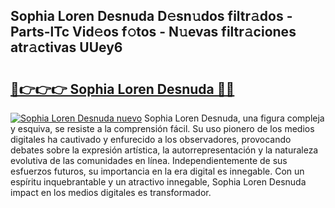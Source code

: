 ## Sophia Loren Desnuda D𝚎sn𝚞dos filtr𝚊dos - Parts-lTc Vid𝚎os f𝚘tos - N𝚞evas filtr𝚊ciones atr𝚊ctivas UUey6

# <h2><a href="http://mb8xiek.tromn.icu/?c=Sophia+Loren+Desnuda">🔗👉👉👉 Sophia Loren Desnuda 🔗🔗</a></h2>

[![Sophia Loren Desnuda nuevo](https://i.imgur.com/pEAQMta.gif)](http://mb8xiek.tromn.icu/?c=Sophia+Loren+Desnuda)
Sophia Loren Desnuda, una figura compleja y esquiva, se resiste a la comprensión fácil. Su uso pionero de los medios digitales ha cautivado y enfurecido a los observadores, provocando debates sobre la expresión artística, la autorrepresentación y la naturaleza evolutiva de las comunidades en línea. Independientemente de sus esfuerzos futuros, su importancia en la era digital es innegable. Con un espíritu inquebrantable y un atractivo innegable, Sophia Loren Desnuda impact en los medios digitales es transformador.
